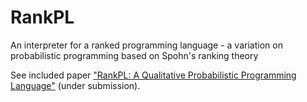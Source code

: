 # RankPL
An interpreter for a ranked programming language - a variation on probabilistic programming based on Spohn's ranking theory

See included paper ["RankPL: A Qualitative Probabilistic Programming Language"](https://github.com/tjitze/RankPL/tree/master/paper/rankpl.pdf) (under submission).
